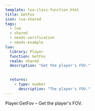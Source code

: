 ```yaml
---
template: lua-class-function.html
title: GetFov
icon: lua-shared
tags:
  - lua
  - shared
  - needs-verification
  - needs-example
lua:
  library: Player
  function: GetFov
  realm: shared
  description: "Get the player's FOV."
  
  
  returns:
    - type: number
      description: "The player's FOV."
---
```


<div class="lua__search__keywords">
Player:GetFov &#x2013; Get the player's FOV.
</div>
